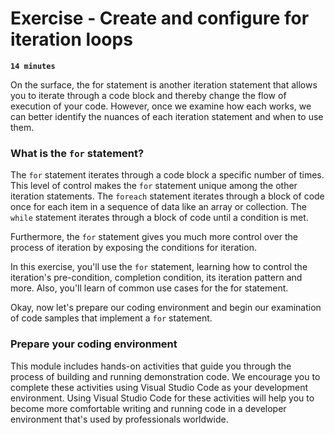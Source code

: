 # Exercise - Create and configure for iteration loops

**`14 minutes`**

On the surface, the for statement is another iteration statement that allows you to iterate through a code block and thereby change the flow of execution of your code. However, once we examine how each works, we can better identify the nuances of each iteration statement and when to use them.

### What is the `for` statement?

The `for` statement iterates through a code block a specific number of times. This level of control makes the `for` statement unique among the other iteration statements. The `foreach` statement iterates through a block of code once for each item in a sequence of data like an array or collection. The `while` statement iterates through a block of code until a condition is met.

Furthermore, the `for` statement gives you much more control over the process of iteration by exposing the conditions for iteration.

In this exercise, you'll use the `for` statement, learning how to control the iteration's pre-condition, completion condition, its iteration pattern and more. Also, you'll learn of common use cases for the for statement.

Okay, now let's prepare our coding environment and begin our examination of code samples that implement a `for` statement.

### Prepare your coding environment

This module includes hands-on activities that guide you through the process of building and running demonstration code. We encourage you to complete these activities using Visual Studio Code as your development environment. Using Visual Studio Code for these activities will help you to become more comfortable writing and running code in a developer environment that's used by professionals worldwide.